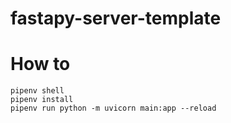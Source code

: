 # fastapy-server-template

# How to
```
pipenv shell
pipenv install
pipenv run python -m uvicorn main:app --reload
```
